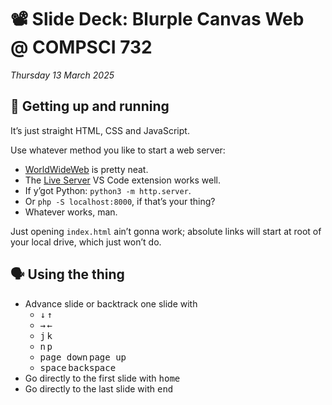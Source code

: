 # 📽️ Slide Deck: Blurple Canvas Web @ COMPSCI&nbsp;732

_Thursday 13&nbsp;March 2025_

## 🦸 Getting up and running

It’s just straight HTML, CSS and JavaScript.

Use whatever method you like to start a web server:

- [WorldWideWeb](https://iconfactory.com/worldwideweb) is pretty neat.
- The [Live Server](https://marketplace.visualstudio.com/items?itemName=ritwickdey.LiveServer) VS&nbsp;Code extension works well.
- If y’got Python: `python3 -m http.server`.
- Or `php -S localhost:8000`, if that’s your thing?
- Whatever works, man.

Just opening `index.html` ain’t gonna work; absolute links will start at root of your local drive, which just won’t do.

## 🗣️ Using the thing

- Advance slide or backtrack one slide with
  - <kbd>↓</kbd>&thinsp;<kbd>↑</kbd>
  - <kbd>→</kbd>&thinsp;<kbd>←</kbd>
  - <kbd>j</kbd>&thinsp;<kbd>k</kbd>
  - <kbd>n</kbd>&thinsp;<kbd>p</kbd>
  - <kbd>page down</kbd>&thinsp;<kbd>page up</kbd>
  - <kbd>space</kbd>&thinsp;<kbd>backspace</kbd>
- Go directly to the first slide with <kbd>home</kbd>
- Go directly to the last slide with <kbd>end</kbd>
